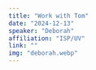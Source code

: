 ```yaml
---
title: "Work with Tom"
date: "2024-12-13"
speaker: "Deborah"
affiliation: "ISP/UV"
link: ""
img: "deborah.webp"
---
```

